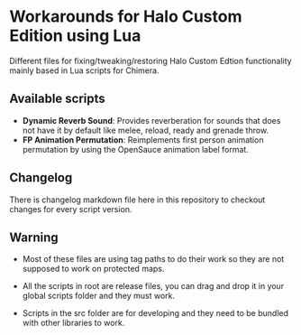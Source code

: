 # Workarounds for Halo Custom Edition using Lua

Different files for fixing/tweaking/restoring Halo Custom Edtion functionality mainly based in Lua scripts
for Chimera.

## Available scripts
- **Dynamic Reverb Sound**:
  Provides reverberation for sounds that does not have it by default like melee, reload, ready and grenade throw.
- **FP Animation Permutation**:
  Reimplements first person animation permutation by using the OpenSauce animation label format.

## Changelog

There is changelog markdown file here in this repository to checkout changes for every script version.

## Warning

- Most of these files are using tag paths to do their work so they are not supposed to work on protected maps.

- All the scripts in root are release files, you can drag and drop it in your global scripts folder and they must work.

- Scripts in the src folder are for developing and they need to be bundled with other libraries to work.
